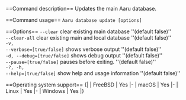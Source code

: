 ==Command description==
Updates the main Aaru database.

==Command usage==
<code>Aaru database update [options]</code> 

==Options==
<code>--clear</code>  clear existing main database ''(default false)''<br />
<code>--clear-all</code>  clear existing main and local database ''(default false)''<br />
<code>-v, --verbose=[true/false]</code> shows verbose output ''(default false)''<br />
<code>-d, --debug=[true/false]</code> shows debug output ''(default false)''<br />
<code>--pause=[true/false]</code> pauses before exiting. ''(default false)''<br />
<code>-?, -h, --help=[true/false]</code> show help and usage information ''(default false)''<br />

==Operating system support==
{|
| FreeBSD
| Yes
|-
| macOS
| Yes
|-
| Linux
| Yes
|-
| Windows
| Yes
|}